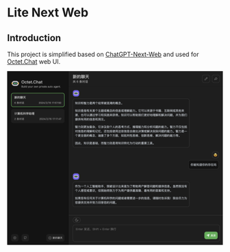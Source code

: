 # Lite Next Web

## Introduction

This project is simplified based on [ChatGPT-Next-Web](https://github.com/ChatGPTNextWeb/ChatGPT-Next-Web) and used for [Octet.Chat](https://github.com/eoctet/octet.chat) web UI.

![Chat UI](docs/ui2.png)
